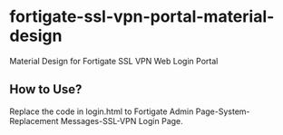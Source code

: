 # fortigate-ssl-vpn-portal-material-design

Material Design for Fortigate SSL VPN Web Login Portal

## How to Use?

Replace the code in login.html to Fortigate Admin Page-System-Replacement Messages-SSL-VPN Login Page.
